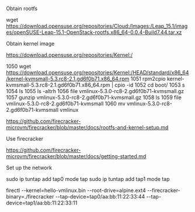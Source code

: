 Obtain rootfs

wget
https://download.opensuse.org/repositories/Cloud:/Images:/Leap_15.1/images/openSUSE-Leap-15.1-OpenStack-rootfs.x86_64-0.0.4-Build7.44.tar.xz

Obtain kernel image

https://download.opensuse.org/repositories/Kernel:/

 1050  wget
 https://download.opensuse.org/repositories/Kernel:/HEAD/standard/x86_64/kernel-kvmsmall-5.3.rc8-2.1.gd6f0b71.x86_64.rpm
  1051  rpm2cpio kernel-kvmsmall-5.3.rc8-2.1.gd6f0b71.x86_64.rpm | cpio -id
   1052  cd boot/
    1053  s
     1054  ls
      1055  ls -altrh
       1056  file vmlinux-5.3.0-rc8-2.gd6f0b71-kvmsmall.gz
        1057  gunzip vmlinux-5.3.0-rc8-2.gd6f0b71-kvmsmall.gz
         1058  ls
          1059  file vmlinux-5.3.0-rc8-2.gd6f0b71-kvmsmall
           1060  mv vmlinux-5.3.0-rc8-2.gd6f0b71-kvmsmall vmlinux


https://github.com/firecracker-microvm/firecracker/blob/master/docs/rootfs-and-kernel-setup.md

Use firecracker

https://github.com/firecracker-microvm/firecracker/blob/master/docs/getting-started.md


Set up the network

sudo ip tuntap add tap0 mode tap
sudo ip tuntap add tap1 mode tap

firectl --kernel=hello-vmlinux.bin --root-drive=alpine.ext4
--firecracker-binary=./firecracker --tap-device=tap0/aa:bb:11:22:33:44
--tap-device=tap1/aa:bb:11:22:33:11


